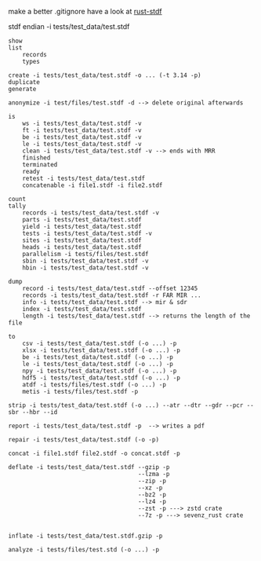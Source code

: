 make a better .gitignore
have a look at [rust-stdf](https://github.com/noonchen/rust-stdf/tree/main)

stdf 
    endian -i tests/test_data/test.stdf

    show
    list 
        records
        types

    create -i tests/test_data/test.stdf -o ... (-t 3.14 -p) 
    duplicate
    generate

    anonymize -i test/files/test.stdf -d --> delete original afterwards

    is
        ws -i tests/test_data/test.stdf -v
        ft -i tests/test_data/test.stdf -v
        be -i tests/test_data/test.stdf -v
        le -i tests/test_data/test.stdf -v
        clean -i tests/test_data/test.stdf -v --> ends with MRR
        finished
        terminated
        ready
        retest -i tests/test_data/test.stdf
        concatenable -i file1.stdf -i file2.stdf

    count 
    tally
        records -i tests/test_data/test.stdf -v 
        parts -i tests/test_data/test.stdf
        yield -i tests/test_data/test.stdf 
        tests -i tests/test_data/test.stdf -v
        sites -i tests/test_data/test.stdf
        heads -i tests/test_data/test.stdf
        parallelism -i tests/files/test.stdf 
        sbin -i tests/test_data/test.stdf -v
        hbin -i tests/test_data/test.stdf -v

    dump
        record -i tests/test_data/test.stdf --offset 12345
        records -i tests/test_data/test.stdf -r FAR MIR ...
        info -i tests/test_data/test.stdf --> mir & sdr
        index -i tests/test_data/test.stdf 
        length -i tests/test_data/test.stdf --> returns the length of the file

    to 
        csv -i tests/test_data/test.stdf (-o ...) -p
        xlsx -i tests/test_data/test.stdf (-o ...) -p
        be -i tests/test_data/test.stdf (-o ...) -p
        le -i tests/test_data/test.stdf (-o ...) -p
        npy -i tests/test_data/test.stdf (-o ...) -p
        hdf5 -i tests/test_data/test.stdf (-o ...) -p
        atdf -i tests/files/test.stdf (-o ...) -p
        metis -i tests/files/test.stdf -p 

    strip -i tests/test_data/test.stdf (-o ...) --atr --dtr --gdr --pcr --sbr --hbr --id

    report -i tests/test_data/test.stdf -p  --> writes a pdf

    repair -i tests/test_data/test.stdf (-o -p) 

    concat -i file1.stdf file2.stdf -o concat.stdf -p

    deflate -i tests/test_data/test.stdf --gzip -p
                                         --lzma -p
                                         --zip -p
                                         --xz -p
                                         --bz2 -p
                                         --lz4 -p
                                         --zst -p ---> zstd crate
                                         --7z -p ---> sevenz_rust crate


    inflate -i tests/test_data/test.stdf.gzip -p

    analyze -i tests/files/test.std (-o ...) -p 
